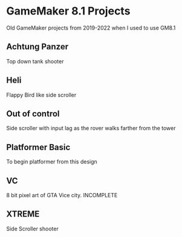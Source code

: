 # GameMaker 8.1 Projects
Old GameMaker projects from 2019-2022 when I used to use GM8.1
## Achtung Panzer
Top down tank shooter
## Heli
Flappy Bird like side scroller
## Out of control
Side scroller with input lag as the rover walks farther from the tower
## Platformer Basic
To begin platformer from this design
## VC
8 bit pixel art of GTA Vice city. INCOMPLETE
## XTREME
Side Scroller shooter